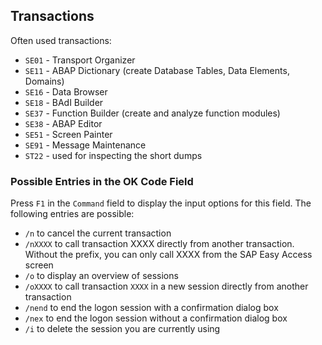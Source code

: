 ## Transactions

Often used transactions:
* `SE01` - Transport Organizer
* `SE11` - ABAP Dictionary (create Database Tables, Data Elements, Domains)
* `SE16` - Data Browser
* `SE18` - BAdI Builder
* `SE37` - Function Builder (create and analyze function modules)
* `SE38` - ABAP Editor
* `SE51` - Screen Painter
* `SE91` - Message Maintenance
* `ST22` - used for inspecting the short dumps

### Possible Entries in the OK Code Field

Press `F1` in the `Command` field to display the input options for this field. The following entries are possible:
* `/n` to cancel the current transaction
* `/nXXXX` to call transaction XXXX directly from another transaction. Without the prefix, you can only call XXXX from the SAP Easy Access screen
* `/o` to display an overview of sessions
* `/oXXXX` to call transaction `XXXX` in a new session directly from another transaction
* `/nend` to end the logon session with a confirmation dialog box
* `/nex` to end the logon session without a confirmation dialog box
* `/i` to delete the session you are currently using
